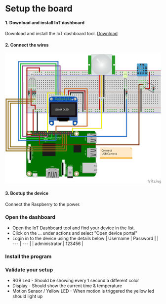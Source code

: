 # Setup the board

#### 1. Download and install IoT dashboard
Download and install the IoT dashboard tool. 
[Download](http://go.microsoft.com/fwlink/?LinkID=708576)

#### 2. Connect the wires
![](Assets/wires.png)

#### 3. Bootup the device
Connect the Raspberry to the power.

### Open the dashboard
* Open the IoT Dashboard tool and find your device in the list. 
* Click on the ... under actions and select "Open device portal"
* Login in to the device using the details below 
| Username | Password |
| --- | --- |
| administrator | 123456 |


### Install the program


### Validate your setup
- RGB Led - Should be showing every 1 second a different color
- Display - Should show the current time & temperature
- Motion Sensor / Yellow LED - When motion is triggered the yellow led should light up
